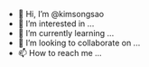 - 👋 Hi, I’m @kimsongsao
- 👀 I’m interested in ...
- 🌱 I’m currently learning ...
- 💞️ I’m looking to collaborate on ...
- 📫 How to reach me ...

<!---
kimsongsao/kimsongsao is a ✨ special ✨ repository because its `README.md` (this file) appears on your GitHub profile.
You can click the Preview link to take a look at your changes.
--->
